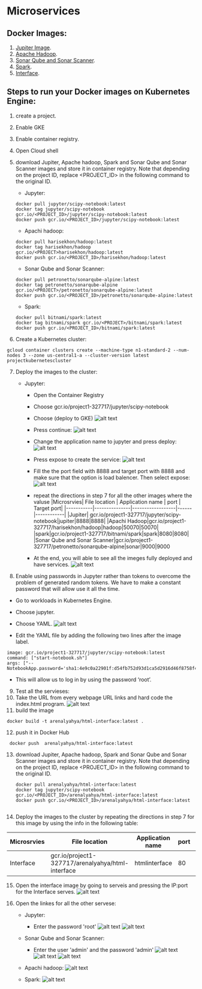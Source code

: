 # Microservices

## Docker Images:
1. [Jupiter Image](https://hub.docker.com/r/jupyter/scipy-notebook).
2. [Apache Hadoop](https://hub.docker.com/r/harisekhon/hadoop).
3. [Sonar Qube and Sonar Scanner](https://hub.docker.com/r/petronetto/sonarqube-alpine).
4. [Spark](https://hub.docker.com/r/bitnami/spark).
5. [Interface](https://hub.docker.com/r/arenalyahya/html-interface).


## Steps  to run your Docker images on Kubernetes Engine:

1. create a project.
2. Enable GKE
3. Enable container registry. 
4. Open Cloud shell
5. download Jupiter, Apache hadoop, Spark and  Sonar Qube and Sonar Scanner images and store it in container registry. Note that depending on the project ID, replace <PROJECT_ID> in the following command to the original ID.
    * Jupyter:
    ```
    docker pull jupyter/scipy-notebook:latest
    docker tag jupyter/scipy-notebook gcr.io/<PROJECT_ID>/jupyter/scipy-notebook:latest
    docker push gcr.io/<PROJECT_ID>/jupyter/scipy-notebook:latest
    ```

    * Apachi hadoop:
    ```
    docker pull harisekhon/hadoop:latest
    docker tag harisekhon/hadoop gcr.io/<PROJECT>harisekhon/hadoop:latest
    docker push gcr.io/<PROJECT_ID>/harisekhon/hadoop:latest
    ```

    * Sonar Qube and Sonar Scanner:
    ```
    docker pull petronetto/sonarqube-alpine:latest
    docker tag petronetto/sonarqube-alpine gcr.io/<PROJECT>/petronetto/sonarqube-alpine:latest
    docker push gcr.io/<PROJECT_ID>/petronetto/sonarqube-alpine:latest
    ```

    * Spark:
    ```
    docker pull bitnami/spark:latest
    docker tag bitnami/spark gcr.io/<PROJECT>/bitnami/spark:latest
    docker push gcr.io/<PROJECT_ID>/bitnami/spark:latest
    ```

6. Create a Kubernetes cluster:
```
gcloud container clusters create --machine-type n1-standard-2 --num-nodes 3 --zone us-central1-a --cluster-version latest projectkubernetescluster
```

7. Deploy the images to the cluster:
    * Jupyter: 
      * Open the Container Registry
      * Choose gcr.io/project1-327717/jupyter/scipy-notebook
      * Choose (deploy to GKE)
      ![alt text](https://github.com/ArenAlyahya/ProjectCheckpointOption1/blob/main/screenshots/1.png)
      * Press continue:
      ![alt text](https://github.com/ArenAlyahya/ProjectCheckpointOption1/blob/main/screenshots/2.png)
      * Change the application name to jupyter and press deploy:
      ![alt text](https://github.com/ArenAlyahya/ProjectCheckpointOption1/blob/main/screenshots/3.png)
      * Press expose to create the service: 
      ![alt text](https://github.com/ArenAlyahya/ProjectCheckpointOption1/blob/main/screenshots/4.png)
      * Fill the the port field with 8888 and target port with 8888 and make sure that the option is load balencer. Then select expose:
       ![alt text](https://github.com/ArenAlyahya/ProjectCheckpointOption1/blob/main/screenshots/5.png)
       * repeat the directions in step 7 for all the other images where the valuse 
         |Microsrvies| File location | Application name |	port | Target port|
         |-----------|---------------|------------------|------|------------|
         |Jupiter| gcr.io/project1-327717/jupyter/scipy-notebook|jupiter|8888|8888|
         |Apachi Hadoop|gcr.io/project1-327717/harisekhon/hadoop|hadoop|50070|50070|
         |spark|gcr.io/project1-327717/bitnami/spark|spark|8080|8080|
         |Sonar Qube and Sonar Scanner|gcr.io/project1-327717/petronetto/sonarqube-alpine|sonar|9000|9000
         
        * At the end, you will able to see all the imeges fully deployed and have services.
        ![alt text](https://github.com/ArenAlyahya/ProjectCheckpointOption1/blob/main/screenshots/6.png)

        
8. Enable using passwords in Jupyter rather than tokens to overcome the problem of generated random tokens. We have to make a constant password that will allow use it all the time. 
  * Go to workloads in Kubernetes Engine.
  * Choose jupyter.
  * Choose YAML.
     ![alt text](https://github.com/ArenAlyahya/ProjectCheckpointOption1/blob/main/screenshots/7.png)

  * Edit the YAML file by adding the following two lines after the image label.
  ```
  image: gcr.io/project1-327717/jupyter/scipy-notebook:latest
  command: ["start-notebook.sh"]
  args: ["--NotebookApp.password='sha1:4e9c0a22901f:d54fb752d93d1ca5d2916d46f8758f43587eecaf'"]
  ```
  * This will allow us to log in by using the password ‘root’. 
9. Test all the servieses:
10. Take the URL from every webpage URL links and hard code the index.html program.
![alt text](https://github.com/ArenAlyahya/ProjectCheckpointOption1/blob/main/screenshots/HtmlCode.png)
11. build the image
```
docker build -t arenalyahya/html-interface:latest .
```
12. push it in Docker Hub
```
 docker push  arenalyahya/html-interface:latest   
```

13. download Jupiter, Apache hadoop, Spark and  Sonar Qube and Sonar Scanner images and store it in container registry. Note that depending on the project ID, replace <PROJECT_ID> in the following command to the original ID.
    ```
    docker pull arenalyahya/html-interface:latest
    docker tag jupyter/scipy-notebook gcr.io/<PROJECT_ID>/arenalyahya/html-interface:latest
    docker push gcr.io/<PROJECT_ID>/arenalyahya/html-interface:latest
   
    ```
14. Deploy the images to the cluster by repeating the directions in step 7 for this image by using the info in the following table:  
  
  |Microsrvies| File location | Application name |	port | Target port|
  |-----------|---------------|------------------|-------|------------|
  |Interface|gcr.io/project1-327717/arenalyahya/html-interface|htmlinterface|80|80|
         
15. Open the interface image by going to serveis and pressing the IP:port for the Interface serves.
![alt text](https://github.com/ArenAlyahya/ProjectCheckpointOption1/blob/main/screenshots/Interface.png)

16. Open the linkes for all the other servese:
    * Jupyter:
    
      * Enter the password 'root'
            ![alt text](https://github.com/ArenAlyahya/ProjectCheckpointOption1/blob/main/screenshots/jupyter1.png)
            ![alt text](https://github.com/ArenAlyahya/ProjectCheckpointOption1/blob/main/screenshots/jupyter2.png)

    * Sonar Qube and Sonar Scanner:
      * Enter the user 'admin' and the password 'admin' 
        ![alt text](https://github.com/ArenAlyahya/ProjectCheckpointOption1/blob/main/screenshots/sonar1.png)
        ![alt text](https://github.com/ArenAlyahya/ProjectCheckpointOption1/blob/main/screenshots/sonar.png)
        ![alt text](https://github.com/ArenAlyahya/ProjectCheckpointOption1/blob/main/screenshots/sonar3.png)

    * Apachi hadoop:
       ![alt text](https://github.com/ArenAlyahya/ProjectCheckpointOption1/blob/main/screenshots/hadoop.png)

    * Spark:
       ![alt text](https://github.com/ArenAlyahya/ProjectCheckpointOption1/blob/main/screenshots/spark.png)

     


      




